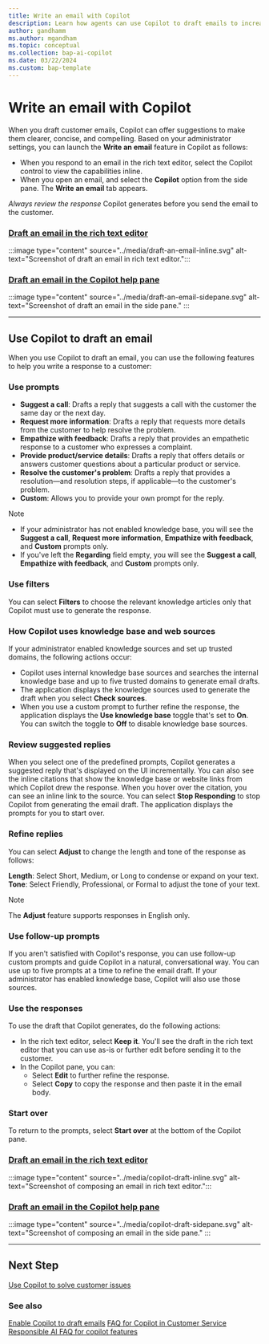 ```yaml
---
title: Write an email with Copilot
description: Learn how agents can use Copilot to draft emails to increase productivity.
author: gandhamm
ms.author: mgandham
ms.topic: conceptual
ms.collection: bap-ai-copilot
ms.date: 03/22/2024
ms.custom: bap-template 
---
```


# Write an email with Copilot

When you draft customer emails, Copilot can offer suggestions to make them clearer, concise, and compelling. Based on your administrator settings, you can launch the **Write an email** feature in Copilot as follows:

- When you respond to an email in the rich text editor, select the Copilot control to view the capabilities inline.
- When you open an email, and select the **Copilot** option from the side pane. The **Write an email** tab appears.

*Always review the response* Copilot generates before you send the email to the customer.

  ### [Draft an email in the rich text editor](#tab/richtexteditor)

   :::image type="content" source="../media/draft-an-email-inline.svg" alt-text="Screenshot of draft an email in rich text editor.":::


  ### [Draft an email in the Copilot help pane](#tab/copilothelppane)

   :::image type="content" source="../media/draft-an-email-sidepane.svg" alt-text="Screenshot of draft an email in the side pane." :::

  ---

## Use Copilot to draft an email

When you use Copilot to draft an email, you can use the following features to help you write a response to a customer:

### Use prompts

- **Suggest a call**: Drafts a reply that suggests a call with the customer the same day or the next day.
- **Request more information**: Drafts a reply that requests more details from the customer to help resolve the problem.
- **Empathize with feedback**: Drafts a reply that provides an empathetic response to a customer who expresses a complaint.
- **Provide product/service details**: Drafts a reply that offers details or answers customer questions about a particular product or service.
- **Resolve the customer's problem**: Drafts a reply that provides a resolution&mdash;and resolution steps, if applicable&mdash;to the customer's problem.
- **Custom**: Allows you to provide your own prompt for the reply.

> [!NOTE]
> - If your administrator has not enabled knowledge base, you will see the **Suggest a call**, **Request more information**, **Empathize with feedback**, and **Custom** prompts only.
> - If you've left the **Regarding** field empty, you will see the **Suggest a call**, **Empathize with feedback**, and **Custom** prompts only.


### Use filters

You can select **Filters** to choose the relevant knowledge articles only that Copilot must use to generate the response.

### How Copilot uses knowledge base and web sources

If your administrator enabled knowledge sources and set up trusted domains, the following actions occur:
-  Copilot uses internal knowledge base sources and searches the internal knowledge base and up to five trusted domains to generate email drafts. 
- The application displays the knowledge sources used to generate the draft when you select **Check sources**.
- When you use a custom prompt to further refine the response, the application displays the **Use knowledge base** toggle that's set to **On**. You can switch the toggle to **Off** to disable knowledge base sources.

### Review suggested replies

When you select one of the predefined prompts, Copilot generates a suggested reply that's displayed on the UI incrementally. You can also see the inline citations that show the knowledge base or website links from which Copilot drew the response. When you hover over the citation, you can see an inline link to the source. You can select **Stop Responding** to stop Copilot from generating the email draft. The application displays the prompts for you to start over. 

### Refine replies

You can select **Adjust** to change the length and tone of the response as follows:

**Length**: Select Short, Medium, or Long to condense or expand on your text. <br>
**Tone**: Select Friendly, Professional, or Formal to adjust the tone of your text.

> [!NOTE]
> The **Adjust** feature supports responses in English only.

### Use follow-up prompts

If you aren't satisfied with Copilot's response, you can use follow-up custom prompts and guide Copilot in a natural, conversational way. You can use up to five prompts at a time to refine the email draft. If your administrator has enabled knowledge base, Copilot will also use those sources.

### Use the responses

To use the draft that Copilot generates, do the following actions:
- In the rich text editor, select **Keep it**. You'll see the draft in the rich text editor that you can use as-is or further edit before sending it to the customer.
- In the Copilot pane, you can:
    - Select **Edit** to further refine the response.
    - Select **Copy** to copy the response and then paste it in the email body.

### Start over

To return to the prompts, select **Start over** at the bottom of the Copilot pane.


### [Draft an email in the rich text editor](#tab/richtexteditor)

   :::image type="content" source="../media/copilot-draft-inline.svg" alt-text="Screenshot of composing an email in rich text editor."::: 


### [Draft an email in the Copilot help pane](#tab/copilothelppane)

   :::image type="content" source="../media/copilot-draft-sidepane.svg" alt-text="Screenshot of composing an email in the side pane." ::: 

  
  ---

## Next Step

[Use Copilot to solve customer issues](use-copilot-features.md)

### See also

[Enable Copilot to draft emails](../administer/copilot-email-enable.md)
[FAQ for Copilot in Customer Service](../administer/faq-copilot-features.md) 
[Responsible AI FAQ for copilot features](../implement/faq-responsible-ai-copilot.md)   
